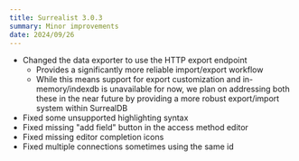 ```yaml
---
title: Surrealist 3.0.3
summary: Minor improvements
date: 2024/09/26
---
```


- Changed the data exporter to use the HTTP export endpoint
	- Provides a significantly more reliable import/export workflow
	- While this means support for export customization and in-memory/indexdb is unavailable for now, we plan on addressing both these in the near future by providing a more robust export/import system within SurrealDB
- Fixed some unsupported highlighting syntax
- Fixed missing "add field" button in the access method editor
- Fixed missing editor completion icons
- Fixed multiple connections sometimes using the same id